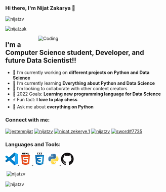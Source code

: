 ### Hi there, I'm Nijat Zakarya 👋 


<p align="left"> <img src="https://komarev.com/ghpvc/?username=nijatzv&label=Profile%20views&color=0e75b6&style=flat" alt="nijatzv" /> </p>
<p align="left"> <a href="https://twitter.com/nijatzak" target="blank"><img src="https://img.shields.io/twitter/follow/nijatzak?logo=twitter&style=for-the-badge" alt="nijatzak" /></a> </p>
<img align="right" alt="Coding" width="400" src="https://i.pinimg.com/originals/91/16/8b/91168b4873f6659b3e9fdfe4b89cd864.gif">


## I'm a Computer Science student, Developer, and future Data Scientist!!

- 🔭 I’m currently working on **different projects on Python and Data Science**
- 🌱 I’m currently learning **Everything about Python and Data Science**
- 👯 I’m looking to collaborate with other content creators
- 🥅 2022 Goals: **Learning new programming language for Data Science**
- ⚡ Fun fact: **I love to play chess**
- 💬 Ask me about **everything on Python**



<h3 align="left">Connect with me:</h3>
<p align="left">
<a href="https://twitter.com/nijatzak" target="blank"><img align="center" src="https://raw.githubusercontent.com/rahuldkjain/github-profile-readme-generator/master/src/images/icons/Social/twitter.svg" alt="jestemnijat" height="30" width="40" /></a>
<a href="https://linkedin.com/in/nijatzv" target="blank"><img align="center" src="https://raw.githubusercontent.com/rahuldkjain/github-profile-readme-generator/master/src/images/icons/Social/linked-in-alt.svg" alt="nijatzv" height="30" width="40" /></a>
<a href="https://facebook.com/nicat.zekerye.1" target="blank"><img align="center" src="https://raw.githubusercontent.com/rahuldkjain/github-profile-readme-generator/master/src/images/icons/Social/facebook.svg" alt="nicat.zekerye.1" height="30" width="40" /></a>
<a href="https://instagram.com/nijatzv" target="blank"><img align="center" src="https://raw.githubusercontent.com/rahuldkjain/github-profile-readme-generator/master/src/images/icons/Social/instagram.svg" alt="nijatzv" height="30" width="40" /></a>
<a href="https://discord.gg/sword#7735" target="blank"><img align="center" src="https://raw.githubusercontent.com/rahuldkjain/github-profile-readme-generator/master/src/images/icons/Social/discord.svg" alt="sword#7735" height="30" width="40" /></a>
</p>



<h3 align="left">Languages and Tools:</h3>
<p align="left">
<a href="https://code.visualstudio.com/" target="_blank" rel="noreferrer"> <img src="https://raw.githubusercontent.com/github/explore/80688e429a7d4ef2fca1e82350fe8e3517d3494d/topics/visual-studio-code/visual-studio-code.png" alt="html5" width="40" height="40"/> </a>
<a href="https://www.w3.org/html/" target="_blank" rel="noreferrer"> <img src="https://raw.githubusercontent.com/devicons/devicon/master/icons/html5/html5-original-wordmark.svg" alt="html5" width="40" height="40"/> </a>
<a href="https://https://www.w3.org/Style/CSS/" target="_blank" rel="noreferrer"> <img src="https://raw.githubusercontent.com/github/explore/80688e429a7d4ef2fca1e82350fe8e3517d3494d/topics/css/css.png" alt="css3" width="40" height="40"/></a>
<a href="https://www.python.org" target="_blank" rel="noreferrer"> <img src="https://raw.githubusercontent.com/devicons/devicon/master/icons/python/python-original.svg" alt="python" width="40" height="40"/> </a>
<a href="https://github.com/nijatzv" target="_blank" rel="noreferrer"> <img src="https://raw.githubusercontent.com/github/explore/78df643247d429f6cc873026c0622819ad797942/topics/github/github.png" alt="html5" width="40" height="40"/> </a>
</p>



<p>&nbsp;<img align="center" src="https://github-readme-stats.vercel.app/api?username=nijatzv&show_icons=true&locale=en" alt="nijatzv" /></p>
<p><img align="center" src="https://github-readme-streak-stats.herokuapp.com/?user=nijatzv&" alt="nijatzv" /></p>
